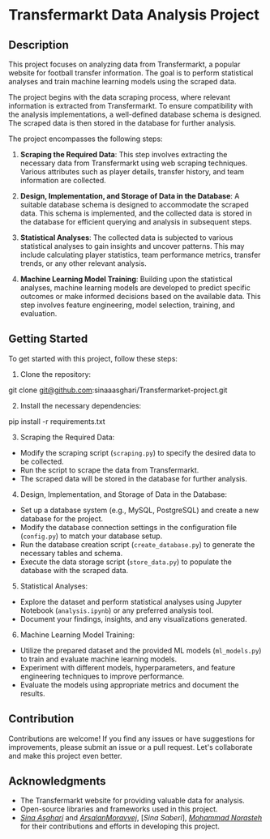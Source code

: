 # Transfermarkt Data Analysis Project

## Description

This project focuses on analyzing data from Transfermarkt, a popular website for football transfer information. The goal is to perform statistical analyses and train machine learning models using the scraped data.

The project begins with the data scraping process, where relevant information is extracted from Transfermarkt. To ensure compatibility with the analysis implementations, a well-defined database schema is designed. The scraped data is then stored in the database for further analysis.

The project encompasses the following steps:

1. **Scraping the Required Data**: This step involves extracting the necessary data from Transfermarkt using web scraping techniques. Various attributes such as player details, transfer history, and team information are collected.

2. **Design, Implementation, and Storage of Data in the Database**: A suitable database schema is designed to accommodate the scraped data. This schema is implemented, and the collected data is stored in the database for efficient querying and analysis in subsequent steps.

3. **Statistical Analyses**: The collected data is subjected to various statistical analyses to gain insights and uncover patterns. This may include calculating player statistics, team performance metrics, transfer trends, or any other relevant analysis.

4. **Machine Learning Model Training**: Building upon the statistical analyses, machine learning models are developed to predict specific outcomes or make informed decisions based on the available data. This step involves feature engineering, model selection, training, and evaluation.

## Getting Started

To get started with this project, follow these steps:

1. Clone the repository:

git clone git@github.com:sinaaasghari/Transfermarket-project.git


2. Install the necessary dependencies:

pip install -r requirements.txt

3. Scraping the Required Data:
- Modify the scraping script (`scraping.py`) to specify the desired data to be collected.
- Run the script to scrape the data from Transfermarkt.
- The scraped data will be stored in the database for further analysis.

4. Design, Implementation, and Storage of Data in the Database:
- Set up a database system (e.g., MySQL, PostgreSQL) and create a new database for the project.
- Modify the database connection settings in the configuration file (`config.py`) to match your database setup.
- Run the database creation script (`create_database.py`) to generate the necessary tables and schema.
- Execute the data storage script (`store_data.py`) to populate the database with the scraped data.

5. Statistical Analyses:
- Explore the dataset and perform statistical analyses using Jupyter Notebook (`analysis.ipynb`) or any preferred analysis tool.
- Document your findings, insights, and any visualizations generated.

6. Machine Learning Model Training:
- Utilize the prepared dataset and the provided ML models (`ml_models.py`) to train and evaluate machine learning models.
- Experiment with different models, hyperparameters, and feature engineering techniques to improve performance.
- Evaluate the models using appropriate metrics and document the results.

## Contribution

Contributions are welcome! If you find any issues or have suggestions for improvements, please submit an issue or a pull request. Let's collaborate and make this project even better.

## Acknowledgments

- The Transfermarkt website for providing valuable data for analysis.
- Open-source libraries and frameworks used in this project.
-  [*Sina Asghari*](https://github.com/sinaaasghari) and [*ArsalanMoravvej*](https://github.com/ArsalanMoravvej), [*Sina Saberi*], [*Mohammad Norasteh*](https://github.com/houman-nr) for their contributions and efforts in developing this project.
